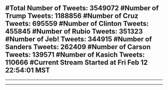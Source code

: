 #Total Number of Tweets: 3549072 
#Number of Trump Tweets: 1188856
#Number of Cruz Tweets: 695559
#Number of Clinton Tweets: 455845
#Number of Rubio Tweets: 351323
#Number of Jeb! Tweets: 344915
#Number of Sanders Tweets: 262409
#Number of Carson Tweets: 139571
#Number of Kasich Tweets: 110666
#Current Stream Started at Fri Feb 12 22:54:01 MST
---
---
---
